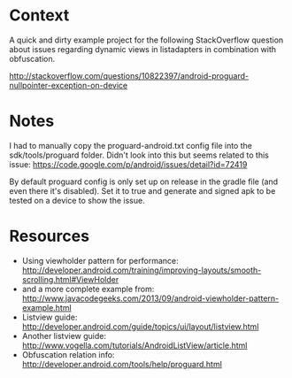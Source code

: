 # Context

A quick and dirty example project for the following StackOverflow question about issues regarding
dynamic views in listadapters in combination with obfuscation.

http://stackoverflow.com/questions/10822397/android-proguard-nullpointer-exception-on-device

# Notes

I had to manually copy the proguard-android.txt config file into the sdk/tools/proguard folder.
Didn't look into this but seems related to this issue: https://code.google.com/p/android/issues/detail?id=72419

By default proguard config is only set up on release in the gradle file (and even there it's disabled).
Set it to true and generate and signed apk to be tested on a device to show the issue.


# Resources

* Using viewholder pattern for performance: http://developer.android.com/training/improving-layouts/smooth-scrolling.html#ViewHolder
* and a more complete example from: http://www.javacodegeeks.com/2013/09/android-viewholder-pattern-example.html
* Listview guide: http://developer.android.com/guide/topics/ui/layout/listview.html
* Another listview guide: http://www.vogella.com/tutorials/AndroidListView/article.html
* Obfuscation relation info: http://developer.android.com/tools/help/proguard.html